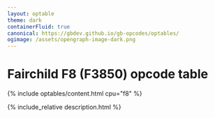 ```yaml
---
layout: optable
theme: dark
containerFluid: true
canonical: https://gbdev.github.io/gb-opcodes/optables/
ogimage: /assets/opengraph-image-dark.png
---
```


<h1>Fairchild F8 (F3850) opcode table<!-- (<a href="{{ "/Opcodes.json" | relative_url }}">JSON</a>)--></h1>

{% include optables/content.html cpu="f8" %}

{% include_relative description.html %}

